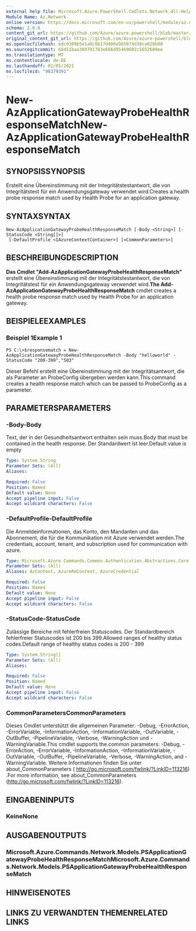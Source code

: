 ```yaml
---
external help file: Microsoft.Azure.PowerShell.Cmdlets.Network.dll-Help.xml
Module Name: Az.Network
online version: https://docs.microsoft.com/en-us/powershell/module/az.network/new-azapplicationgatewayprobehealthresponsematch
schema: 2.0.0
content_git_url: https://github.com/Azure/azure-powershell/blob/master/src/Network/Network/help/New-AzApplicationGatewayProbeHealthResponseMatch.md
original_content_git_url: https://github.com/Azure/azure-powershell/blob/master/src/Network/Network/help/New-AzApplicationGatewayProbeHealthResponseMatch.md
ms.openlocfilehash: edc0309b5e1a0c8b17d400e965074d38ca02bb80
ms.sourcegitcommit: 68451baa389791703e666d95469602c5652609ee
ms.translationtype: MT
ms.contentlocale: de-DE
ms.lasthandoff: 01/05/2021
ms.locfileid: "98379391"
---
```

# <span data-ttu-id="93caf-101">New-AzApplicationGatewayProbeHealthResponseMatch</span><span class="sxs-lookup"><span data-stu-id="93caf-101">New-AzApplicationGatewayProbeHealthResponseMatch</span></span>

## <span data-ttu-id="93caf-102">SYNOPSIS</span><span class="sxs-lookup"><span data-stu-id="93caf-102">SYNOPSIS</span></span>
<span data-ttu-id="93caf-103">Erstellt eine Übereinstimmung mit der Integritätstestantwort, die von Integritätstest für ein Anwendungsgateway verwendet wird.</span><span class="sxs-lookup"><span data-stu-id="93caf-103">Creates a health probe response match used by Health Probe for an application gateway.</span></span>

## <span data-ttu-id="93caf-104">SYNTAX</span><span class="sxs-lookup"><span data-stu-id="93caf-104">SYNTAX</span></span>

```
New-AzApplicationGatewayProbeHealthResponseMatch [-Body <String>] [-StatusCode <String[]>]
 [-DefaultProfile <IAzureContextContainer>] [<CommonParameters>]
```

## <span data-ttu-id="93caf-105">BESCHREIBUNG</span><span class="sxs-lookup"><span data-stu-id="93caf-105">DESCRIPTION</span></span>
<span data-ttu-id="93caf-106">**Das Cmdlet "Add-AzApplicationGatewayProbeHealthResponseMatch"** erstellt eine Übereinstimmung mit der Integritätstestantwort, die von Integritätstest für ein Anwendungsgateway verwendet wird.</span><span class="sxs-lookup"><span data-stu-id="93caf-106">**The Add-AzApplicationGatewayProbeHealthResponseMatch** cmdlet creates a health probe response match used by Health Probe for an application gateway.</span></span>

## <span data-ttu-id="93caf-107">BEISPIELE</span><span class="sxs-lookup"><span data-stu-id="93caf-107">EXAMPLES</span></span>

### <span data-ttu-id="93caf-108">Beispiel 1</span><span class="sxs-lookup"><span data-stu-id="93caf-108">Example 1</span></span>
```
PS C:\>$responsematch = New-AzApplicationGatewayProbeHealthResponseMatch -Body "helloworld" -StatusCode "200-399","503"
```

<span data-ttu-id="93caf-109">Dieser Befehl erstellt eine Übereinstimmung mit der Integritätsantwort, die als Parameter an ProbeConfig übergeben werden kann.</span><span class="sxs-lookup"><span data-stu-id="93caf-109">This command creates a health response match which can be passed to ProbeConfig as a parameter.</span></span>

## <span data-ttu-id="93caf-110">PARAMETERS</span><span class="sxs-lookup"><span data-stu-id="93caf-110">PARAMETERS</span></span>

### <span data-ttu-id="93caf-111">-Body</span><span class="sxs-lookup"><span data-stu-id="93caf-111">-Body</span></span>
<span data-ttu-id="93caf-112">Text, der in der Gesundheitsantwort enthalten sein muss.</span><span class="sxs-lookup"><span data-stu-id="93caf-112">Body that must be contained in the health response.</span></span>
<span data-ttu-id="93caf-113">Der Standardwert ist leer.</span><span class="sxs-lookup"><span data-stu-id="93caf-113">Default value is empty</span></span>

```yaml
Type: System.String
Parameter Sets: (All)
Aliases:

Required: False
Position: Named
Default value: None
Accept pipeline input: False
Accept wildcard characters: False
```

### <span data-ttu-id="93caf-114">-DefaultProfile</span><span class="sxs-lookup"><span data-stu-id="93caf-114">-DefaultProfile</span></span>
<span data-ttu-id="93caf-115">Die Anmeldeinformationen, das Konto, den Mandanten und das Abonnement, die für die Kommunikation mit Azure verwendet werden.</span><span class="sxs-lookup"><span data-stu-id="93caf-115">The credentials, account, tenant, and subscription used for communication with azure.</span></span>

```yaml
Type: Microsoft.Azure.Commands.Common.Authentication.Abstractions.Core.IAzureContextContainer
Parameter Sets: (All)
Aliases: AzContext, AzureRmContext, AzureCredential

Required: False
Position: Named
Default value: None
Accept pipeline input: False
Accept wildcard characters: False
```

### <span data-ttu-id="93caf-116">-StatusCode</span><span class="sxs-lookup"><span data-stu-id="93caf-116">-StatusCode</span></span>
<span data-ttu-id="93caf-117">Zulässige Bereiche mit fehlerfreien Statuscodes. Der Standardbereich fehlerfreier Statuscodes ist 200 bis 399.</span><span class="sxs-lookup"><span data-stu-id="93caf-117">Allowed ranges of healthy status codes.Default range of healthy status codes is 200 - 399</span></span>

```yaml
Type: System.String[]
Parameter Sets: (All)
Aliases:

Required: False
Position: Named
Default value: None
Accept pipeline input: False
Accept wildcard characters: False
```

### <span data-ttu-id="93caf-118">CommonParameters</span><span class="sxs-lookup"><span data-stu-id="93caf-118">CommonParameters</span></span>
<span data-ttu-id="93caf-119">Dieses Cmdlet unterstützt die allgemeinen Parameter: -Debug, -ErrorAction, -ErrorVariable, -InformationAction, -InformationVariable, -OutVariable, -OutBuffer, -PipelineVariable, -Verbose, -WarningAction und -WarningVariable.</span><span class="sxs-lookup"><span data-stu-id="93caf-119">This cmdlet supports the common parameters: -Debug, -ErrorAction, -ErrorVariable, -InformationAction, -InformationVariable, -OutVariable, -OutBuffer, -PipelineVariable, -Verbose, -WarningAction, and -WarningVariable.</span></span> <span data-ttu-id="93caf-120">Weitere Informationen finden Sie unter about_CommonParameters ( http://go.microsoft.com/fwlink/?LinkID=113216) .</span><span class="sxs-lookup"><span data-stu-id="93caf-120">For more information, see about_CommonParameters (http://go.microsoft.com/fwlink/?LinkID=113216).</span></span>

## <span data-ttu-id="93caf-121">EINGABEN</span><span class="sxs-lookup"><span data-stu-id="93caf-121">INPUTS</span></span>

### <span data-ttu-id="93caf-122">Keine</span><span class="sxs-lookup"><span data-stu-id="93caf-122">None</span></span>

## <span data-ttu-id="93caf-123">AUSGABEN</span><span class="sxs-lookup"><span data-stu-id="93caf-123">OUTPUTS</span></span>

### <span data-ttu-id="93caf-124">Microsoft.Azure.Commands.Network.Models.PSApplicationGatewayProbeHealthResponseMatch</span><span class="sxs-lookup"><span data-stu-id="93caf-124">Microsoft.Azure.Commands.Network.Models.PSApplicationGatewayProbeHealthResponseMatch</span></span>

## <span data-ttu-id="93caf-125">HINWEISE</span><span class="sxs-lookup"><span data-stu-id="93caf-125">NOTES</span></span>

## <span data-ttu-id="93caf-126">LINKS ZU VERWANDTEN THEMEN</span><span class="sxs-lookup"><span data-stu-id="93caf-126">RELATED LINKS</span></span>
